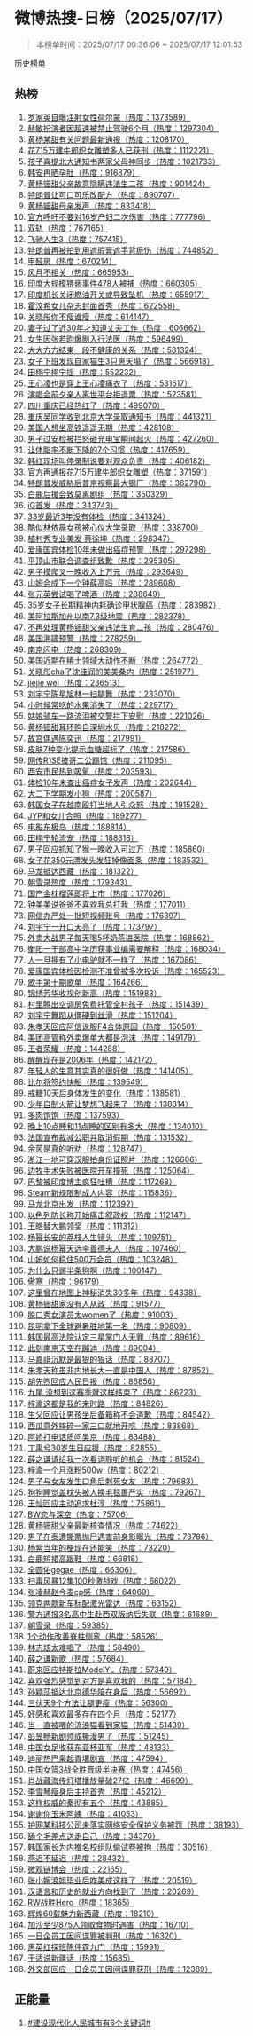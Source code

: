 <h1>
微博热搜-日榜（2025/07/17）
</h1>
<blockquote>
<p>
本榜单时间：2025/07/17 00:36:06 ~ 2025/07/17 12:01:53
</p>
</blockquote>
<p>
<a href="https://github.com/daifee/weibo-hot-search/tree/main/archives/daily">历史榜单</a>
</p>
<h2>
热榜
</h2>
<ol>

<li>
<a href="https://s.weibo.com/weibo?q=%23%E7%BD%97%E5%AE%B6%E8%8B%B1%E8%87%AA%E6%9B%9D%E6%B3%A8%E5%B0%84%E5%A5%B3%E6%80%A7%E8%8D%B7%E5%B0%94%E8%92%99%23" target="weibo">
罗家英自曝注射女性荷尔蒙（热度：1373589）
</a>
</li>

<li>
<a href="https://s.weibo.com/weibo?q=%23%E8%B5%AB%E6%95%8F%E6%89%AE%E6%BC%94%E8%80%85%E5%9B%A0%E8%B6%85%E9%80%9F%E8%A2%AB%E7%A6%81%E6%AD%A2%E9%A9%BE%E9%A9%B66%E4%B8%AA%E6%9C%88%23" target="weibo">
赫敏扮演者因超速被禁止驾驶6个月（热度：1297304）
</a>
</li>

<li>
<a href="https://s.weibo.com/weibo?q=%23%E9%BB%84%E6%9D%A8%E6%9F%90%E7%94%9C%E6%9C%89%E5%85%B3%E9%97%AE%E9%A2%98%E6%9C%80%E6%96%B0%E9%80%9A%E6%8A%A5%23" target="weibo">
黄杨某甜有关问题最新通报（热度：1208170）
</a>
</li>

<li>
<a href="https://s.weibo.com/weibo?q=%23%E8%8A%B1715%E4%B8%87%E5%BB%BA%E7%89%9B%E9%83%8E%E7%BB%87%E5%A5%B3%E9%9B%95%E5%A1%91%E5%A4%9A%E4%BA%BA%E5%B7%B2%E8%8E%B7%E5%88%91%23" target="weibo">
花715万建牛郎织女雕塑多人已获刑（热度：1112221）
</a>
</li>

<li>
<a href="https://s.weibo.com/weibo?q=%23%E5%AD%A9%E5%AD%90%E5%96%9C%E6%8F%90%E5%8C%97%E5%A4%A7%E9%80%9A%E7%9F%A5%E4%B9%A6%E4%B8%A4%E5%AE%B6%E7%88%B6%E6%AF%8D%E7%A5%9E%E5%90%8C%E6%AD%A5%23" target="weibo">
孩子喜提北大通知书两家父母神同步（热度：1021733）
</a>
</li>

<li>
<a href="https://s.weibo.com/weibo?q=%23%E9%9F%A9%E5%AE%89%E5%86%89%E6%99%92%E5%AD%95%E8%82%9A%23" target="weibo">
韩安冉晒孕肚（热度：916879）
</a>
</li>

<li>
<a href="https://s.weibo.com/weibo?q=%23%E9%BB%84%E6%9D%A8%E9%92%BF%E7%94%9C%E7%88%B6%E4%BA%B2%E6%95%85%E6%84%8F%E9%9A%90%E7%9E%92%E8%BF%9D%E6%B3%95%E7%94%9F%E4%BA%8C%E5%AD%A9%23" target="weibo">
黄杨钿甜父亲故意隐瞒违法生二孩（热度：901424）
</a>
</li>

<li>
<a href="https://s.weibo.com/weibo?q=%23%E7%89%B9%E6%9C%97%E6%99%AE%E8%AE%A9%E5%8F%AF%E5%8F%A3%E5%8F%AF%E4%B9%90%E6%94%B9%E9%85%8D%E6%96%B9%23" target="weibo">
特朗普让可口可乐改配方（热度：890707）
</a>
</li>

<li>
<a href="https://s.weibo.com/weibo?q=%23%E9%BB%84%E6%9D%A8%E9%92%BF%E7%94%9C%E6%AF%8D%E4%BA%B2%E5%8F%91%E5%A3%B0%23" target="weibo">
黄杨钿甜母亲发声（热度：833418）
</a>
</li>

<li>
<a href="https://s.weibo.com/weibo?q=%23%E5%AE%98%E6%96%B9%E5%91%BC%E5%90%81%E4%B8%8D%E8%A6%81%E5%AF%B916%E5%B2%81%E4%BA%A7%E5%A6%87%E4%BA%8C%E6%AC%A1%E4%BC%A4%E5%AE%B3%23" target="weibo">
官方呼吁不要对16岁产妇二次伤害（热度：777796）
</a>
</li>

<li>
<a href="https://s.weibo.com/weibo?q=%23%E5%8F%8C%E8%BD%A8%23" target="weibo">
双轨（热度：767165）
</a>
</li>

<li>
<a href="https://s.weibo.com/weibo?q=%23%E9%A3%9E%E9%A9%B0%E4%BA%BA%E7%94%9F3%23" target="weibo">
飞驰人生3（热度：757415）
</a>
</li>

<li>
<a href="https://s.weibo.com/weibo?q=%23%E7%89%B9%E6%9C%97%E6%99%AE%E5%86%8D%E8%A2%AB%E6%8B%8D%E5%88%B0%E7%94%A8%E9%81%AE%E7%91%95%E8%86%8F%E9%81%AE%E6%89%8B%E8%83%8C%E7%98%80%E4%BC%A4%23" target="weibo">
特朗普再被拍到用遮瑕膏遮手背瘀伤（热度：744852）
</a>
</li>

<li>
<a href="https://s.weibo.com/weibo?q=%23%E7%94%B2%E9%86%9B%E6%88%BF%23" target="weibo">
甲醛房（热度：670214）
</a>
</li>

<li>
<a href="https://s.weibo.com/weibo?q=%23%E9%A3%8E%E6%9C%88%E4%B8%8D%E7%9B%B8%E5%85%B3%23" target="weibo">
风月不相关（热度：665953）
</a>
</li>

<li>
<a href="https://s.weibo.com/weibo?q=%23%E5%8D%B0%E5%BA%A6%E5%A4%A7%E8%A7%84%E6%A8%A1%E7%8C%A5%E4%BA%B5%E4%BA%8B%E4%BB%B6478%E4%BA%BA%E8%A2%AB%E6%8D%95%23" target="weibo">
印度大规模猥亵事件478人被捕（热度：660305）
</a>
</li>

<li>
<a href="https://s.weibo.com/weibo?q=%23%E5%8D%B0%E5%BA%A6%E6%9C%BA%E9%95%BF%E5%85%B3%E9%97%AD%E7%87%83%E6%B2%B9%E5%BC%80%E5%85%B3%E6%88%96%E5%AF%BC%E8%87%B4%E5%9D%A0%E6%9C%BA%23" target="weibo">
印度机长关闭燃油开关或导致坠机（热度：655917）
</a>
</li>

<li>
<a href="https://s.weibo.com/weibo?q=%23%E9%9C%8D%E6%B1%B6%E5%B8%8C%E5%A5%B3%E5%84%BF%E6%9D%82%E5%BF%97%E5%B0%81%E9%9D%A2%E9%A6%96%E7%A7%80%23" target="weibo">
霍汶希女儿杂志封面首秀（热度：622558）
</a>
</li>

<li>
<a href="https://s.weibo.com/weibo?q=%23%E5%85%B3%E6%99%93%E5%BD%A4%E4%BD%A0%E4%B8%8D%E7%98%A6%E8%B0%81%E7%98%A6%23" target="weibo">
关晓彤你不瘦谁瘦（热度：614147）
</a>
</li>

<li>
<a href="https://s.weibo.com/weibo?q=%23%E5%A6%BB%E5%AD%90%E8%BF%87%E4%BA%86%E8%BF%9130%E5%B9%B4%E6%89%8D%E7%9F%A5%E9%81%93%E4%B8%88%E5%A4%AB%E5%B7%A5%E4%BD%9C%23" target="weibo">
妻子过了近30年才知道丈夫工作（热度：606662）
</a>
</li>

<li>
<a href="https://s.weibo.com/weibo?q=%23%E5%A5%B3%E7%94%9F%E5%9B%A0%E5%BC%A0%E8%8B%A5%E6%98%80%E7%88%86%E5%89%A7%E5%85%A5%E8%A1%8C%E6%B3%95%E5%8C%BB%23" target="weibo">
女生因张若昀爆剧入行法医（热度：596499）
</a>
</li>

<li>
<a href="https://s.weibo.com/weibo?q=%23%E5%A4%A7%E5%A4%A7%E6%96%B9%E6%96%B9%E7%BB%93%E6%9D%9F%E4%B8%80%E6%AE%B5%E4%B8%8D%E5%81%A5%E5%BA%B7%E7%9A%84%E5%85%B3%E7%B3%BB%23" target="weibo">
大大方方结束一段不健康的关系（热度：581324）
</a>
</li>

<li>
<a href="https://s.weibo.com/weibo?q=%23%E5%A5%B3%E5%AD%90%E4%B8%8B%E7%8F%AD%E5%8F%91%E7%8E%B0%E8%87%AA%E5%AE%B6%E7%8C%AB%E7%94%9F3%E5%8F%AA%E5%B4%BD%E5%A4%A9%E5%A1%8C%E4%BA%86%23" target="weibo">
女子下班发现自家猫生3只崽天塌了（热度：566918）
</a>
</li>

<li>
<a href="https://s.weibo.com/weibo?q=%23%E7%94%B0%E6%A0%A9%E5%AE%81%E6%A0%A9%E5%AE%81%E6%91%87%23" target="weibo">
田栩宁栩宁摇（热度：552232）
</a>
</li>

<li>
<a href="https://s.weibo.com/weibo?q=%23%E7%8E%8B%E5%BF%83%E5%87%8C%E4%B9%9F%E6%98%AF%E7%A9%BF%E4%B8%8A%E7%8E%8B%E5%BF%83%E5%87%8C%E7%97%9B%E8%A1%A3%E4%BA%86%23" target="weibo">
王心凌也是穿上王心凌痛衣了（热度：531617）
</a>
</li>

<li>
<a href="https://s.weibo.com/weibo?q=%23%E6%BC%94%E5%94%B1%E4%BC%9A%E5%89%8D%E5%A4%95%E4%BA%B2%E4%BA%BA%E7%A6%BB%E4%B8%96%E5%B9%B3%E5%8F%B0%E6%8B%92%E9%80%80%E7%A5%A8%23" target="weibo">
演唱会前夕亲人离世平台拒退票（热度：523581）
</a>
</li>

<li>
<a href="https://s.weibo.com/weibo?q=%23%E5%9B%9B%E5%B7%9D%E9%87%8D%E5%BA%86%E5%B7%B2%E7%BB%8F%E7%83%AD%E7%BA%A2%E4%BA%86%23" target="weibo">
四川重庆已经热红了（热度：499070）
</a>
</li>

<li>
<a href="https://s.weibo.com/weibo?q=%23%E9%87%8D%E5%BA%86%E5%90%B4%E5%90%8C%E5%AD%A6%E6%94%B6%E5%88%B0%E5%8C%97%E4%BA%AC%E5%A4%A7%E5%AD%A6%E5%BD%95%E5%8F%96%E9%80%9A%E7%9F%A5%E4%B9%A6%23" target="weibo">
重庆吴同学收到北京大学录取通知书（热度：441321）
</a>
</li>

<li>
<a href="https://s.weibo.com/weibo?q=%23%E7%BE%8E%E5%9B%BD%E4%BA%BA%E6%83%B3%E5%9D%90%E9%AB%98%E9%93%81%E9%81%A5%E9%81%A5%E6%97%A0%E6%9C%9F%23" target="weibo">
美国人想坐高铁遥遥无期（热度：428108）
</a>
</li>

<li>
<a href="https://s.weibo.com/weibo?q=%23%E7%94%B7%E5%AD%90%E8%BF%87%E5%AE%89%E6%A3%80%E8%A2%AB%E6%8B%A6%E6%80%92%E7%A0%B8%E5%85%85%E7%94%B5%E5%AE%9D%E7%9E%AC%E9%97%B4%E8%B5%B7%E7%81%AB%23" target="weibo">
男子过安检被拦怒砸充电宝瞬间起火（热度：427260）
</a>
</li>

<li>
<a href="https://s.weibo.com/weibo?q=%23%E8%AE%A9%E4%BD%93%E8%84%82%E7%8E%87%E4%B8%8D%E6%96%AD%E4%B8%8B%E9%99%8D%E7%9A%847%E4%B8%AA%E4%B9%A0%E6%83%AF%23" target="weibo">
让体脂率不断下降的7个习惯（热度：417659）
</a>
</li>

<li>
<a href="https://s.weibo.com/weibo?q=%23%E9%9F%A9%E7%BA%A2%E7%8E%B0%E5%9C%BA%E5%8F%AB%E5%81%9C%E5%BD%95%E5%88%B6%E8%AF%B4%E8%A6%81%E5%AF%B9%E8%A7%82%E4%BC%97%E8%B4%9F%E8%B4%A3%23" target="weibo">
韩红现场叫停录制说要对观众负责（热度：406182）
</a>
</li>

<li>
<a href="https://s.weibo.com/weibo?q=%23%E5%AE%98%E6%96%B9%E5%86%8D%E9%80%9A%E6%8A%A5%E8%8A%B1715%E4%B8%87%E5%BB%BA%E7%89%9B%E9%83%8E%E7%BB%87%E5%A5%B3%E9%9B%95%E5%A1%91%23" target="weibo">
官方再通报花715万建牛郎织女雕塑（热度：371591）
</a>
</li>

<li>
<a href="https://s.weibo.com/weibo?q=%23%E7%89%B9%E6%9C%97%E6%99%AE%E5%8F%91%E5%A8%81%E8%83%81%E5%90%8E%E6%99%AE%E4%BA%AC%E8%A7%86%E5%AF%9F%E6%9C%80%E5%A4%A7%E9%92%A2%E5%8E%82%23" target="weibo">
特朗普发威胁后普京视察最大钢厂（热度：362790）
</a>
</li>

<li>
<a href="https://s.weibo.com/weibo?q=%23%E7%99%BD%E9%B9%BF%E5%90%8E%E6%8F%B4%E4%BC%9A%E8%87%B4%E8%8E%AB%E7%A6%BB%E5%89%A7%E7%BB%84%23" target="weibo">
白鹿后援会致莫离剧组（热度：350329）
</a>
</li>

<li>
<a href="https://s.weibo.com/weibo?q=%23iG%E9%A6%96%E5%8F%91%23" target="weibo">
iG首发（热度：343743）
</a>
</li>

<li>
<a href="https://s.weibo.com/weibo?q=%2333%E5%B2%81%E6%9C%80%E8%BF%913%E5%B9%B4%E6%B2%A1%E6%9C%89%E4%BD%93%E6%A3%80%23" target="weibo">
33岁最近3年没有体检（热度：341324）
</a>
</li>

<li>
<a href="https://s.weibo.com/weibo?q=%23%E9%85%B7%E4%BC%BC%E6%9E%97%E4%BE%9D%E6%99%A8%E5%A5%B3%E5%AD%A9%E8%A2%AB%E5%BF%83%E4%BB%AA%E5%A4%A7%E5%AD%A6%E5%BD%95%E5%8F%96%23" target="weibo">
酷似林依晨女孩被心仪大学录取（热度：338700）
</a>
</li>

<li>
<a href="https://s.weibo.com/weibo?q=%23%E6%A4%8D%E6%9D%91%E7%A7%80%E4%B8%93%E4%B8%9A%E7%BE%8E%E5%8F%91%20%E8%94%A1%E5%BE%90%E5%9D%A4%23" target="weibo">
植村秀专业美发 蔡徐坤（热度：298347）
</a>
</li>

<li>
<a href="https://s.weibo.com/weibo?q=%23%E7%88%B1%E5%BA%B7%E5%9B%BD%E5%AE%BE%E4%BD%93%E6%A3%8010%E5%B9%B4%E6%9C%AA%E5%81%9A%E5%87%BA%E7%99%8C%E7%97%87%E9%A2%84%E8%AD%A6%23" target="weibo">
爱康国宾体检10年未做出癌症预警（热度：297298）
</a>
</li>

<li>
<a href="https://s.weibo.com/weibo?q=%23%E5%B9%B3%E9%A1%B6%E5%B1%B1%E5%B8%82%E8%81%94%E5%90%88%E8%B0%83%E6%9F%A5%E7%BB%84%E8%87%B4%E6%AD%89%23" target="weibo">
平顶山市联合调查组致歉（热度：295305）
</a>
</li>

<li>
<a href="https://s.weibo.com/weibo?q=%23%E7%94%B7%E5%AD%90%E6%91%B8%E7%88%AC%E5%8F%89%E4%B8%80%E6%99%9A%E6%94%B6%E5%85%A5%E4%B8%8A%E4%B8%87%E5%85%83%23" target="weibo">
男子摸爬叉一晚收入上万元（热度：293649）
</a>
</li>

<li>
<a href="https://s.weibo.com/weibo?q=%23%E5%B1%B1%E5%A7%86%E4%BC%9A%E6%88%90%E4%B8%8B%E4%B8%80%E4%B8%AA%E9%92%9F%E8%96%9B%E9%AB%98%E5%90%97%23" target="weibo">
山姆会成下一个钟薛高吗（热度：289608）
</a>
</li>

<li>
<a href="https://s.weibo.com/weibo?q=%23%E5%BC%A0%E5%85%83%E8%8B%B1%E5%B0%9D%E8%AF%95%E5%96%9D%E4%BA%86%E5%95%A4%E9%85%92%23" target="weibo">
张元英尝试喝了啤酒（热度：288649）
</a>
</li>

<li>
<a href="https://s.weibo.com/weibo?q=%2335%E5%B2%81%E5%A5%B3%E5%AD%90%E9%95%BF%E6%9C%9F%E7%B2%BE%E7%A5%9E%E5%86%85%E8%80%97%E7%A1%AE%E8%AF%8A%E7%94%B2%E7%8A%B6%E8%85%BA%E7%99%8C%23" target="weibo">
35岁女子长期精神内耗确诊甲状腺癌（热度：283982）
</a>
</li>

<li>
<a href="https://s.weibo.com/weibo?q=%23%E7%BE%8E%E9%98%BF%E6%8B%89%E6%96%AF%E5%8A%A0%E5%B7%9E%E4%BB%A5%E5%8D%977.3%E7%BA%A7%E5%9C%B0%E9%9C%87%23" target="weibo">
美阿拉斯加州以南7.3级地震（热度：282378）
</a>
</li>

<li>
<a href="https://s.weibo.com/weibo?q=%23%E4%B8%8D%E5%86%8D%E5%A4%84%E7%90%86%E9%BB%84%E6%9D%A8%E9%92%BF%E7%94%9C%E7%88%B6%E4%BA%B2%E8%BF%9D%E6%B3%95%E7%94%9F%E8%82%B2%E4%BA%8C%E5%AD%A9%23" target="weibo">
不再处理黄杨钿甜父亲违法生育二孩（热度：280476）
</a>
</li>

<li>
<a href="https://s.weibo.com/weibo?q=%23%E7%BE%8E%E5%9B%BD%E6%B5%B7%E5%95%B8%E9%A2%84%E8%AD%A6%23" target="weibo">
美国海啸预警（热度：278259）
</a>
</li>

<li>
<a href="https://s.weibo.com/weibo?q=%23%E5%8D%97%E4%BA%AC%E9%97%AA%E7%94%B5%23" target="weibo">
南京闪电（热度：268309）
</a>
</li>

<li>
<a href="https://s.weibo.com/weibo?q=%23%E7%BE%8E%E5%9B%BD%E8%BF%91%E6%9C%9F%E5%9C%A8%E7%A8%80%E5%9C%9F%E9%A2%86%E5%9F%9F%E5%A4%A7%E5%8A%A8%E4%BD%9C%E4%B8%8D%E6%96%AD%23" target="weibo">
美国近期在稀土领域大动作不断（热度：264772）
</a>
</li>

<li>
<a href="https://s.weibo.com/weibo?q=%23%E5%85%B3%E6%99%93%E5%BD%A4cha%E4%BA%86%E6%B2%88%E4%BD%B3%E6%B6%A6%E7%9A%84%E7%BE%8E%E7%BE%8E%E6%A1%91%E5%86%85%23" target="weibo">
关晓彤cha了沈佳润的美美桑内（热度：251977）
</a>
</li>

<li>
<a href="https://s.weibo.com/weibo?q=%23jiejie%20wei%23" target="weibo">
jiejie wei（热度：236513）
</a>
</li>

<li>
<a href="https://s.weibo.com/weibo?q=%23%E5%88%98%E5%AE%87%E5%AE%81%E9%99%88%E6%98%9F%E6%97%AD%E6%9E%97%E4%B8%80%E6%89%AB%E8%85%BF%E8%88%9E%23" target="weibo">
刘宇宁陈星旭林一扫腿舞（热度：233070）
</a>
</li>

<li>
<a href="https://s.weibo.com/weibo?q=%23%E5%B0%8F%E6%97%B6%E5%80%99%E5%B8%B8%E5%90%83%E7%9A%84%E6%B0%B4%E6%9E%9C%E6%B6%88%E5%A4%B1%E4%BA%86%23" target="weibo">
小时候常吃的水果消失了（热度：229717）
</a>
</li>

<li>
<a href="https://s.weibo.com/weibo?q=%23%E5%A7%91%E5%A8%98%E9%AA%91%E8%BD%A6%E4%B8%80%E8%B7%AF%E6%B5%81%E6%B3%AA%E8%A2%AB%E4%BA%A4%E8%AD%A6%E6%8B%A6%E4%B8%8B%E5%AE%89%E6%85%B0%23" target="weibo">
姑娘骑车一路流泪被交警拦下安慰（热度：221026）
</a>
</li>

<li>
<a href="https://s.weibo.com/weibo?q=%23%E9%BB%84%E6%9D%A8%E9%92%BF%E7%94%9C%E8%80%B3%E7%8E%AF%E8%B4%AD%E8%87%AA%E6%B7%B1%E5%9C%B3%E6%B0%B4%E8%B4%9D%23" target="weibo">
黄杨钿甜耳环购自深圳水贝（热度：218272）
</a>
</li>

<li>
<a href="https://s.weibo.com/weibo?q=%23%E6%95%85%E5%AE%AB%E5%81%B6%E9%81%87%E9%99%88%E5%A5%95%E8%BF%85%23" target="weibo">
故宫偶遇陈奕迅（热度：217991）
</a>
</li>

<li>
<a href="https://s.weibo.com/weibo?q=%23%E7%9A%AE%E8%82%A47%E7%A7%8D%E5%8F%98%E5%8C%96%E6%8F%90%E7%A4%BA%E8%A1%80%E7%B3%96%E8%B6%85%E6%A0%87%E4%BA%86%23" target="weibo">
皮肤7种变化提示血糖超标了（热度：217586）
</a>
</li>

<li>
<a href="https://s.weibo.com/weibo?q=%23%E7%BD%91%E4%BC%A0R1SE%E6%8A%AB%E5%93%A5%E4%BA%8C%E5%85%AC%E8%B8%A2%E9%A6%86%23" target="weibo">
网传R1SE披哥二公踢馆（热度：211095）
</a>
</li>

<li>
<a href="https://s.weibo.com/weibo?q=%23%E8%A5%BF%E5%AE%89%E5%B8%82%E6%B0%91%E7%83%AD%E5%88%B0%E5%90%B8%E6%B0%A7%23" target="weibo">
西安市民热到吸氧（热度：203593）
</a>
</li>

<li>
<a href="https://s.weibo.com/weibo?q=%23%E4%BD%93%E6%A3%8010%E5%B9%B4%E6%9C%AA%E6%9F%A5%E5%87%BA%E7%99%8C%E7%97%87%E5%A5%B3%E5%AD%90%E5%8F%91%E5%A3%B0%23" target="weibo">
体检10年未查出癌症女子发声（热度：202644）
</a>
</li>

<li>
<a href="https://s.weibo.com/weibo?q=%23%E5%A4%A7%E4%BA%8C%E4%B8%8B%E5%AD%A6%E6%9C%9F%E5%8F%91%E5%B0%8F%E7%8B%97%23" target="weibo">
大二下学期发小狗（热度：200587）
</a>
</li>

<li>
<a href="https://s.weibo.com/weibo?q=%23%E9%9F%A9%E5%9B%BD%E5%A5%B3%E5%AD%90%E5%9C%A8%E8%B6%8A%E5%8D%97%E6%AE%B4%E6%89%93%E5%BD%93%E5%9C%B0%E4%BA%BA%E5%BC%95%E4%BC%97%E6%80%92%23" target="weibo">
韩国女子在越南殴打当地人引众怒（热度：191528）
</a>
</li>

<li>
<a href="https://s.weibo.com/weibo?q=%23JYP%E5%92%8C%E5%A5%B3%E5%84%BF%E5%90%88%E7%85%A7%23" target="weibo">
JYP和女儿合照（热度：189277）
</a>
</li>

<li>
<a href="https://s.weibo.com/weibo?q=%23%E7%94%B5%E5%BD%B1%E4%B8%9C%E6%9E%81%E5%B2%9B%23" target="weibo">
电影东极岛（热度：188814）
</a>
</li>

<li>
<a href="https://s.weibo.com/weibo?q=%23%E7%94%B0%E6%A0%A9%E5%AE%81%E8%BD%AE%E6%B5%81%E5%AE%A0%23" target="weibo">
田栩宁轮流宠（热度：188318）
</a>
</li>

<li>
<a href="https://s.weibo.com/weibo?q=%23%E7%94%B7%E5%AD%90%E5%9B%9E%E5%BA%94%E6%8A%93%E7%9F%A5%E4%BA%86%E7%8C%B4%E4%B8%80%E6%99%9A%E6%94%B6%E5%85%A5%E5%8F%AF%E8%BF%87%E4%B8%87%23" target="weibo">
男子回应抓知了猴一晚收入可过万（热度：185860）
</a>
</li>

<li>
<a href="https://s.weibo.com/weibo?q=%23%E5%A5%B3%E5%AD%90%E8%8A%B1350%E5%85%83%E6%BC%82%E5%8F%91%E5%A4%B4%E5%8F%91%E7%8B%82%E6%8E%89%E5%83%8F%E9%9D%A2%E6%9D%A1%23" target="weibo">
女子花350元漂发头发狂掉像面条（热度：183532）
</a>
</li>

<li>
<a href="https://s.weibo.com/weibo?q=%23%E9%A9%AC%E9%BE%99%E6%8A%B5%E8%BE%BE%E8%A5%BF%E8%97%8F%23" target="weibo">
马龙抵达西藏（热度：181322）
</a>
</li>

<li>
<a href="https://s.weibo.com/weibo?q=%23%E6%9C%9D%E9%9B%AA%E5%BD%95%E7%83%AD%E5%BA%A6%23" target="weibo">
朝雪录热度（热度：179343）
</a>
</li>

<li>
<a href="https://s.weibo.com/weibo?q=%23%E5%9B%BD%E4%BA%A7%E9%87%91%E6%9E%95%E6%A6%B4%E8%8E%B2%E5%8D%B3%E5%B0%86%E4%B8%8A%E5%B8%82%23" target="weibo">
国产金枕榴莲即将上市（热度：177026）
</a>
</li>

<li>
<a href="https://s.weibo.com/weibo?q=%23%E9%92%9F%E7%BE%8E%E7%BE%8E%E8%AF%B4%E7%88%B8%E7%88%B8%E4%B8%8D%E5%96%9C%E6%AC%A2%E6%88%91%E6%80%BB%E6%89%93%E6%88%91%23" target="weibo">
钟美美说爸爸不喜欢我总打我（热度：177011）
</a>
</li>

<li>
<a href="https://s.weibo.com/weibo?q=%23%E7%BD%91%E4%BF%A1%E5%8A%9E%E4%B8%A5%E5%A4%84%E4%B8%80%E6%89%B9%E7%9F%AD%E8%A7%86%E9%A2%91%E8%B4%A6%E5%8F%B7%23" target="weibo">
网信办严处一批短视频账号（热度：176397）
</a>
</li>

<li>
<a href="https://s.weibo.com/weibo?q=%23%E5%88%98%E5%AE%87%E5%AE%81%E4%B8%80%E5%BC%80%E5%8F%A3%E5%A4%A9%E4%BA%AE%E4%BA%86%23" target="weibo">
刘宇宁一开口天亮了（热度：173797）
</a>
</li>

<li>
<a href="https://s.weibo.com/weibo?q=%23%E5%A4%96%E5%8D%96%E5%A4%A7%E6%88%98%E7%94%B7%E5%AD%90%E6%AF%8F%E5%A4%A9%E5%96%9D5%E6%9D%AF%E5%A5%B6%E8%8C%B6%E8%BF%9B%E5%8C%BB%E9%99%A2%23" target="weibo">
外卖大战男子每天喝5杯奶茶进医院（热度：168862）
</a>
</li>

<li>
<a href="https://s.weibo.com/weibo?q=%23%E8%A1%A1%E9%98%B3%E4%B8%80%E5%B9%B2%E9%83%A8%E9%AB%98%E4%B8%AD%E5%AD%A6%E5%8E%86%E8%8E%B7%E4%BA%8B%E4%B8%9A%E7%BC%96%E9%9C%80%E8%A6%81%E8%A7%A3%E9%87%8A%23" target="weibo">
衡阳一干部高中学历获事业编需要解释（热度：168034）
</a>
</li>

<li>
<a href="https://s.weibo.com/weibo?q=%23%E4%BA%BA%E4%B8%80%E6%97%A6%E6%8B%A5%E6%9C%89%E4%BA%86%E5%B0%8F%E7%94%B5%E9%A9%B4%E5%B0%B1%E4%B8%8D%E4%B8%80%E6%A0%B7%E4%BA%86%23" target="weibo">
人一旦拥有了小电驴就不一样了（热度：167086）
</a>
</li>

<li>
<a href="https://s.weibo.com/weibo?q=%23%E7%88%B1%E5%BA%B7%E5%9B%BD%E5%AE%BE%E4%BD%93%E6%A3%80%E5%9B%A0%E6%A3%80%E6%B5%8B%E4%B8%8D%E5%87%86%E6%9B%BE%E8%A2%AB%E5%A4%9A%E6%AC%A1%E6%8A%95%E8%AF%89%23" target="weibo">
爱康国宾体检因检测不准曾被多次投诉（热度：165523）
</a>
</li>

<li>
<a href="https://s.weibo.com/weibo?q=%23%E6%AD%8C%E6%89%8B%E7%AC%AC%E5%8D%81%E6%9C%9F%E6%AD%8C%E5%8D%95%23" target="weibo">
歌手第十期歌单（热度：164266）
</a>
</li>

<li>
<a href="https://s.weibo.com/weibo?q=%23%E9%94%A6%E7%BB%A3%E8%8A%B3%E5%8D%8E%E6%94%B6%E8%A7%86%E5%88%9B%E6%96%B0%E9%AB%98%23" target="weibo">
锦绣芳华收视创新高（热度：151983）
</a>
</li>

<li>
<a href="https://s.weibo.com/weibo?q=%23%E6%9D%91%E9%87%8C%E8%85%BE%E5%87%BA%E7%A9%BA%E8%B0%83%E6%88%BF%E5%85%8D%E8%B4%B9%E6%89%98%E7%AE%A1%E5%85%A8%E6%9D%91%E5%AD%A9%E5%AD%90%23" target="weibo">
村里腾出空调房免费托管全村孩子（热度：151439）
</a>
</li>

<li>
<a href="https://s.weibo.com/weibo?q=%23%E5%88%98%E5%AE%87%E5%AE%81%E8%88%9E%E8%B9%88%E4%BB%8E%E5%83%B5%E7%A1%AC%E5%88%B0%E4%B8%9D%E6%BB%91%23" target="weibo">
刘宇宁舞蹈从僵硬到丝滑（热度：151204）
</a>
</li>

<li>
<a href="https://s.weibo.com/weibo?q=%23%E6%9C%B1%E5%AD%9D%E5%A4%A9%E5%9B%9E%E5%BA%94%E9%98%BF%E4%BF%A1%E8%AF%B4%E6%9C%8DF4%E5%90%88%E4%BD%93%E5%8E%9F%E5%9B%A0%23" target="weibo">
朱孝天回应阿信说服F4合体原因（热度：150501）
</a>
</li>

<li>
<a href="https://s.weibo.com/weibo?q=%23%E7%BE%8E%E5%9B%A2%E9%AB%98%E7%AE%A1%E7%A7%B0%E5%A4%96%E5%8D%96%E7%88%86%E5%8D%95%E5%A4%A7%E9%83%BD%E6%98%AF%E6%B3%A1%E6%B2%AB%23" target="weibo">
美团高管称外卖爆单大都是泡沫（热度：149179）
</a>
</li>

<li>
<a href="https://s.weibo.com/weibo?q=%23%E7%8E%8B%E8%80%85%E8%8D%A3%E8%80%80%23" target="weibo">
王者荣耀（热度：144288）
</a>
</li>

<li>
<a href="https://s.weibo.com/weibo?q=%23%E9%86%92%E9%86%92%E7%8E%B0%E5%9C%A8%E6%98%AF2006%E5%B9%B4%23" target="weibo">
醒醒现在是2006年（热度：142172）
</a>
</li>

<li>
<a href="https://s.weibo.com/weibo?q=%23%E5%B9%B4%E8%BD%BB%E4%BA%BA%E7%9A%84%E7%94%9F%E6%84%8F%E5%85%B6%E5%AE%9E%E7%9C%9F%E7%9A%84%E5%BE%88%E5%A5%BD%E5%81%9A%23" target="weibo">
年轻人的生意其实真的很好做（热度：141405）
</a>
</li>

<li>
<a href="https://s.weibo.com/weibo?q=%23%E6%AF%94%E5%B0%94%E5%B0%86%E7%AD%BE%E7%BA%A6%E5%BF%AB%E8%88%B9%23" target="weibo">
比尔将签约快船（热度：139549）
</a>
</li>

<li>
<a href="https://s.weibo.com/weibo?q=%23%E6%88%92%E7%B3%9610%E5%A4%A9%E5%90%8E%E8%BA%AB%E4%BD%93%E5%8F%91%E7%94%9F%E7%9A%84%E5%8F%98%E5%8C%96%23" target="weibo">
戒糖10天后身体发生的变化（热度：138581）
</a>
</li>

<li>
<a href="https://s.weibo.com/weibo?q=%23%E5%B0%91%E5%B9%B4%E8%87%AA%E5%88%B6%E7%81%AB%E7%AE%AD%E8%AE%A9%E6%A2%A6%E6%83%B3%E9%A3%9E%E8%B5%B7%E6%9D%A5%E4%BA%86%23" target="weibo">
少年自制火箭让梦想飞起来了（热度：138314）
</a>
</li>

<li>
<a href="https://s.weibo.com/weibo?q=%23%E5%A4%9A%E8%82%89%E9%A5%B1%E9%A5%B1%23" target="weibo">
多肉饱饱（热度：137593）
</a>
</li>

<li>
<a href="https://s.weibo.com/weibo?q=%23%E6%99%9A%E4%B8%8A10%E7%82%B9%E7%9D%A1%E5%92%8C11%E7%82%B9%E7%9D%A1%E7%9A%84%E5%8C%BA%E5%88%AB%E6%9C%89%E5%A4%9A%E5%A4%A7%23" target="weibo">
晚上10点睡和11点睡的区别有多大（热度：134010）
</a>
</li>

<li>
<a href="https://s.weibo.com/weibo?q=%23%E6%B3%95%E5%9B%BD%E5%AE%A3%E5%B8%83%E8%A3%81%E5%87%8F%E5%85%AC%E8%81%8C%E5%B9%B6%E5%8F%96%E6%B6%88%E5%81%87%E6%9C%9F%23" target="weibo">
法国宣布裁减公职并取消假期（热度：131532）
</a>
</li>

<li>
<a href="https://s.weibo.com/weibo?q=%23%E4%BD%99%E8%8C%B5%E6%98%AF%E7%9C%9F%E7%9A%84%E5%90%AC%E5%8A%9D%23" target="weibo">
余茵是真的听劝（热度：128747）
</a>
</li>

<li>
<a href="https://s.weibo.com/weibo?q=%23%E6%B5%99%E6%B1%9F%E4%B8%80%E5%9C%B0%E5%8F%AF%E7%A9%BF%E6%B1%89%E6%9C%8D%E6%8B%8D%E8%BA%AB%E4%BB%BD%E8%AF%81%E7%85%A7%E7%89%87%23" target="weibo">
浙江一地可穿汉服拍身份证照片（热度：126606）
</a>
</li>

<li>
<a href="https://s.weibo.com/weibo?q=%23%E8%BE%B9%E7%89%A7%E6%89%8B%E6%9C%AF%E5%A4%B1%E8%B4%A5%E8%A2%AB%E5%8C%BB%E9%99%A2%E5%BC%80%E8%BD%A6%E6%92%9E%E6%AD%BB%23" target="weibo">
边牧手术失败被医院开车撞死（热度：125064）
</a>
</li>

<li>
<a href="https://s.weibo.com/weibo?q=%23%E5%B7%B4%E9%BB%8E%E8%A2%AB%E5%8D%B0%E5%BA%A6%E5%8D%9A%E4%B8%BB%E7%96%AF%E7%8B%82%E5%90%90%E6%A7%BD%23" target="weibo">
巴黎被印度博主疯狂吐槽（热度：117268）
</a>
</li>

<li>
<a href="https://s.weibo.com/weibo?q=%23Steam%E6%96%B0%E8%A7%84%E9%99%90%E5%88%B6%E6%88%90%E4%BA%BA%E5%86%85%E5%AE%B9%23" target="weibo">
Steam新规限制成人内容（热度：115836）
</a>
</li>

<li>
<a href="https://s.weibo.com/weibo?q=%23%E9%A9%AC%E9%BE%99%E5%8C%97%E4%BA%AC%E5%87%BA%E5%8F%91%23" target="weibo">
马龙北京出发（热度：112392）
</a>
</li>

<li>
<a href="https://s.weibo.com/weibo?q=%23%E4%BB%A5%E8%89%B2%E5%88%97%E9%98%B2%E9%95%BF%E7%A7%B0%E5%BC%80%E5%A7%8B%E7%97%9B%E5%87%BB%E5%8F%99%E6%94%BF%E6%9D%83%23" target="weibo">
以色列防长称开始痛击叙政权（热度：112147）
</a>
</li>

<li>
<a href="https://s.weibo.com/weibo?q=%23%E7%8E%8B%E7%9A%93%E6%9B%BF%E5%A4%A7%E9%B9%8F%E9%A2%86%E5%A5%96%23" target="weibo">
王皓替大鹏领奖（热度：111312）
</a>
</li>

<li>
<a href="https://s.weibo.com/weibo?q=%23%E6%9D%A8%E5%B9%82%E9%95%BF%E5%AE%89%E7%9A%84%E8%8D%94%E6%9E%9D%E4%BA%BA%E7%94%9F%E9%95%9C%E5%A4%B4%23" target="weibo">
杨幂长安的荔枝人生镜头（热度：109751）
</a>
</li>

<li>
<a href="https://s.weibo.com/weibo?q=%23%E5%A4%A7%E9%B9%8F%E8%AF%B4%E6%9D%A8%E5%B9%82%E5%A4%A9%E9%80%89%E6%9D%8E%E5%96%84%E5%BE%B7%E5%A4%AB%E4%BA%BA%23" target="weibo">
大鹏说杨幂天选李善德夫人（热度：107460）
</a>
</li>

<li>
<a href="https://s.weibo.com/weibo?q=%23%E5%B1%B1%E5%A7%86%E5%A6%82%E4%BD%95%E7%A8%B3%E4%BD%8F500%E4%B8%87%E4%BC%9A%E5%91%98%23" target="weibo">
山姆如何稳住500万会员（热度：103248）
</a>
</li>

<li>
<a href="https://s.weibo.com/weibo?q=%23%E4%B8%BA%E4%BB%80%E4%B9%88%E5%8F%AA%E9%81%9B%E5%8D%8A%E6%9D%A1%E7%8B%97%E5%95%8A%23" target="weibo">
为什么只遛半条狗啊（热度：100147）
</a>
</li>

<li>
<a href="https://s.weibo.com/weibo?q=%23%E5%82%B2%E5%AF%92%23" target="weibo">
傲寒（热度：96179）
</a>
</li>

<li>
<a href="https://s.weibo.com/weibo?q=%23%E8%BF%99%E9%87%8C%E6%9B%BE%E5%9C%A8%E5%9C%B0%E5%9B%BE%E4%B8%8A%E7%A5%9E%E7%A7%98%E6%B6%88%E5%A4%B130%E5%A4%9A%E5%B9%B4%23" target="weibo">
这里曾在地图上神秘消失30多年（热度：94338）
</a>
</li>

<li>
<a href="https://s.weibo.com/weibo?q=%23%E9%BB%84%E6%9D%A8%E9%92%BF%E7%94%9C%E5%AE%B6%E6%B2%A1%E6%9C%89%E4%BA%BA%E4%BB%8E%E6%94%BF%23" target="weibo">
黄杨钿甜家没有人从政（热度：91577）
</a>
</li>

<li>
<a href="https://s.weibo.com/weibo?q=%23%E8%84%B1%E5%8F%A3%E7%A7%80%E5%A5%B3%E6%BC%94%E5%91%98%E5%A4%AAwomen%E4%BA%86%23" target="weibo">
脱口秀女演员太women了（热度：91003）
</a>
</li>

<li>
<a href="https://s.weibo.com/weibo?q=%23%E6%98%86%E6%98%8E%E6%8B%BF%E4%B8%8B%E5%85%A8%E7%90%83%E9%81%BF%E6%9A%91%E8%83%9C%E5%9C%B0%E7%AC%AC%E4%B8%80%E5%90%8D%23" target="weibo">
昆明拿下全球避暑胜地第一名（热度：90809）
</a>
</li>

<li>
<a href="https://s.weibo.com/weibo?q=%23%E9%9F%A9%E5%9B%BD%E6%9C%80%E9%AB%98%E6%B3%95%E9%99%A2%E8%AE%A4%E5%AE%9A%E4%B8%89%E6%98%9F%E6%8E%8C%E9%97%A8%E4%BA%BA%E6%97%A0%E7%BD%AA%23" target="weibo">
韩国最高法院认定三星掌门人无罪（热度：89616）
</a>
</li>

<li>
<a href="https://s.weibo.com/weibo?q=%23%E6%AD%A4%E5%88%BB%E5%8D%97%E4%BA%AC%E5%A4%A9%E7%A9%BA%E5%9C%A8%E8%B9%A6%E8%BF%AA%23" target="weibo">
此刻南京天空在蹦迪（热度：89004）
</a>
</li>

<li>
<a href="https://s.weibo.com/weibo?q=%23%E9%A9%AC%E5%98%89%E7%A5%BA%E6%B2%89%E9%BB%98%E6%98%AF%E6%9C%80%E7%8B%A0%E7%9A%84%E7%8B%A0%E8%AF%9D%23" target="weibo">
马嘉祺沉默是最狠的狠话（热度：88707）
</a>
</li>

<li>
<a href="https://s.weibo.com/weibo?q=%23%E6%9C%B1%E5%AD%9D%E5%A4%A9%E7%A7%B0%E8%99%BD%E9%9D%9E%E5%86%85%E5%9C%B0%E9%95%BF%E5%A4%A7%E4%B8%80%E7%9B%B4%E6%98%AF%E4%B8%AD%E5%9B%BD%E4%BA%BA%23" target="weibo">
朱孝天称虽非内地长大一直是中国人（热度：87852）
</a>
</li>

<li>
<a href="https://s.weibo.com/weibo?q=%23%E8%83%A1%E5%85%88%E7%85%A6%E5%9B%9E%E5%BA%94%E4%BA%BA%E6%B0%91%E6%97%A5%E6%8A%A5%23" target="weibo">
胡先煦回应人民日报（热度：86856）
</a>
</li>

<li>
<a href="https://s.weibo.com/weibo?q=%23%E4%B9%9D%E5%B0%BE%20%E6%B2%A1%E6%83%B3%E5%88%B0%E8%BF%99%E8%B5%9B%E5%AD%A3%E5%B0%B1%E8%BF%99%E6%A0%B7%E7%BB%93%E6%9D%9F%E4%BA%86%23" target="weibo">
九尾 没想到这赛季就这样结束了（热度：86223）
</a>
</li>

<li>
<a href="https://s.weibo.com/weibo?q=%23%E6%A2%93%E6%B8%9D%E8%BF%99%E9%83%BD%E6%98%AF%E6%88%91%E7%9A%84%E6%9D%A5%E6%97%B6%E8%B7%AF%23" target="weibo">
梓渝这都是我的来时路（热度：84826）
</a>
</li>

<li>
<a href="https://s.weibo.com/weibo?q=%23%E7%94%9F%E7%88%B6%E5%9B%9E%E5%BA%94%E8%AE%A9%E7%94%B7%E5%AD%A9%E5%9D%90%E5%90%8E%E5%A4%87%E7%AE%B1%E7%A7%B0%E4%B8%8D%E4%BC%9A%E9%81%93%E6%AD%89%23" target="weibo">
生父回应让男孩坐后备箱称不会道歉（热度：84542）
</a>
</li>

<li>
<a href="https://s.weibo.com/weibo?q=%23%E8%A5%BF%E7%93%9C%E6%84%8F%E5%A4%96%E6%91%94%E7%A2%8E%E4%B8%80%E5%AE%B6%E4%B8%89%E5%8F%A3%E5%B0%B1%E5%9C%B0%E5%BC%80%E5%90%83%23" target="weibo">
西瓜意外摔碎一家三口就地开吃（热度：83868）
</a>
</li>

<li>
<a href="https://s.weibo.com/weibo?q=%23%E9%98%BF%E5%A8%87%E6%89%93%E7%94%B5%E8%AF%9D%E8%B4%A8%E9%97%AE%E5%90%B4%E4%BA%AC%23" target="weibo">
阿娇打电话质问吴京（热度：83488）
</a>
</li>

<li>
<a href="https://s.weibo.com/weibo?q=%23%E4%B8%81%E7%A6%B9%E5%85%AE30%E5%B2%81%E7%94%9F%E6%97%A5%E5%BA%94%E6%8F%B4%23" target="weibo">
丁禹兮30岁生日应援（热度：82855）
</a>
</li>

<li>
<a href="https://s.weibo.com/weibo?q=%23%E8%96%9B%E4%B9%8B%E8%B0%A6%E8%AF%B7%E7%BB%99%E6%88%91%E4%B8%80%E6%AC%A1%E7%9C%8B%E8%AF%8D%E8%81%86%E5%90%AC%E7%9A%84%E6%9C%BA%E4%BC%9A%23" target="weibo">
薛之谦请给我一次看词聆听的机会（热度：81524）
</a>
</li>

<li>
<a href="https://s.weibo.com/weibo?q=%23%E6%A2%93%E6%B8%9D%E4%B8%80%E4%B8%AA%E6%9C%88%E6%B6%A8%E7%B2%89500w%23" target="weibo">
梓渝一个月涨粉500w（热度：80212）
</a>
</li>

<li>
<a href="https://s.weibo.com/weibo?q=%23%E7%94%B7%E5%AD%90%E4%B8%8E%E5%A5%B3%E5%8F%8B%E5%8F%91%E7%94%9F%E5%8F%A3%E8%A7%92%E5%90%8E%E5%88%BA%E6%AD%BB%E5%A5%B3%E5%8F%8B%23" target="weibo">
男子与女友发生口角后刺死女友（热度：79683）
</a>
</li>

<li>
<a href="https://s.weibo.com/weibo?q=%23%E7%8B%97%E7%8B%97%E7%9D%A1%E8%A7%89%E7%9B%96%E6%9E%95%E5%A4%B4%E8%A2%AB%E4%BA%BA%E6%8D%A2%E6%AF%9B%E6%AF%AF%E8%A3%B9%E4%B8%A5%E5%AE%9E%23" target="weibo">
狗狗睡觉盖枕头被人换毛毯裹严实（热度：79267）
</a>
</li>

<li>
<a href="https://s.weibo.com/weibo?q=%23%E7%8E%8B%E7%81%BF%E5%9B%9E%E5%BA%94%E4%B8%BB%E5%8A%A8%E8%BF%BD%E6%B1%82%E6%9D%9C%E6%B7%B3%23" target="weibo">
王灿回应主动追求杜淳（热度：75861）
</a>
</li>

<li>
<a href="https://s.weibo.com/weibo?q=%23BW%E6%81%8B%E4%B8%8E%E6%B7%B1%E7%A9%BA%23" target="weibo">
BW恋与深空（热度：75706）
</a>
</li>

<li>
<a href="https://s.weibo.com/weibo?q=%23%E9%BB%84%E6%9D%A8%E9%92%BF%E7%94%9C%E7%88%B6%E4%BA%B2%E6%9C%80%E6%96%B0%E6%A0%B8%E6%9F%A5%E6%83%85%E5%86%B5%23" target="weibo">
黄杨钿甜父亲最新核查情况（热度：74622）
</a>
</li>

<li>
<a href="https://s.weibo.com/weibo?q=%23%E7%94%B7%E5%AD%90%E5%9C%A8%E6%B3%B0%E9%81%AD%E6%92%95%E7%A5%A8%E6%8A%9B%E5%B0%B8%E9%81%87%E5%AE%B3%E5%89%8D%E8%BA%AB%E5%BD%B1%E6%9B%9D%E5%85%89%23" target="weibo">
男子在泰遭撕票抛尸遇害前身影曝光（热度：73786）
</a>
</li>

<li>
<a href="https://s.weibo.com/weibo?q=%23%E6%9D%A8%E7%B4%AB%E5%BD%93%E5%B9%B4%E7%9A%84%E6%A2%97%E7%8E%B0%E5%9C%A8%E8%BF%98%E8%83%BD%E7%AC%91%23" target="weibo">
杨紫当年的梗现在还能笑（热度：73220）
</a>
</li>

<li>
<a href="https://s.weibo.com/weibo?q=%23%E7%99%BD%E9%B9%BF%E7%9F%AD%E8%A3%99%E9%AB%98%E8%B7%9F%E9%9E%8B%23" target="weibo">
白鹿短裙高跟鞋（热度：66818）
</a>
</li>

<li>
<a href="https://s.weibo.com/weibo?q=%23%E5%85%A8%E5%9C%86%E4%BD%91gogae%23" target="weibo">
全圆佑gogae（热度：66306）
</a>
</li>

<li>
<a href="https://s.weibo.com/weibo?q=%23%E6%89%AB%E6%AF%92%E9%A3%8E%E6%9A%B412%E9%9B%86100%E7%A7%92%E6%BF%80%E6%88%98%E6%88%8F%23" target="weibo">
扫毒风暴12集100秒激战戏（热度：66022）
</a>
</li>

<li>
<a href="https://s.weibo.com/weibo?q=%23%E5%BC%A0%E5%87%8C%E8%B5%AB%E8%B5%B5%E4%BB%8A%E9%BA%A6cp%E6%84%9F%23" target="weibo">
张凌赫赵今麦cp感（热度：64069）
</a>
</li>

<li>
<a href="https://s.weibo.com/weibo?q=%23%E9%A2%86%E5%85%8B%E4%B8%A4%E6%AC%BE%E6%96%B0%E8%BD%A6%E6%A0%87%E9%85%8D%E6%BF%80%E5%85%89%E9%9B%B7%E8%BE%BE%23" target="weibo">
领克两款新车标配激光雷达（热度：63152）
</a>
</li>

<li>
<a href="https://s.weibo.com/weibo?q=%23%E8%AD%A6%E6%96%B9%E9%80%9A%E6%8A%A53%E5%90%8D%E9%AB%98%E4%B8%AD%E7%94%9F%E8%B5%B4%E8%A5%BF%E5%8F%8C%E7%89%88%E7%BA%B3%E5%90%8E%E5%A4%B1%E8%81%94%23" target="weibo">
警方通报3名高中生赴西双版纳后失联（热度：61689）
</a>
</li>

<li>
<a href="https://s.weibo.com/weibo?q=%23%E6%9C%9D%E9%9B%AA%E5%BD%95%23" target="weibo">
朝雪录（热度：59385）
</a>
</li>

<li>
<a href="https://s.weibo.com/weibo?q=%231%E4%B8%AA%E5%8A%A8%E4%BD%9C%E6%94%B9%E5%96%84%E8%84%8A%E6%9F%B1%E4%BE%A7%E5%BC%AF%23" target="weibo">
1个动作改善脊柱侧弯（热度：58526）
</a>
</li>

<li>
<a href="https://s.weibo.com/weibo?q=%23%E6%9E%97%E5%BF%97%E7%82%AB%E5%A4%AA%E9%9A%BE%E5%94%B1%E4%BA%86%23" target="weibo">
林志炫太难唱了（热度：58490）
</a>
</li>

<li>
<a href="https://s.weibo.com/weibo?q=%23%E8%96%9B%E4%B9%8B%E8%B0%A6%E6%96%B0%E6%AD%8C%23" target="weibo">
薛之谦新歌（热度：57684）
</a>
</li>

<li>
<a href="https://s.weibo.com/weibo?q=%23%E8%94%9A%E6%9D%A5%E5%9B%9E%E5%BA%94%E7%89%B9%E6%96%AF%E6%8B%89ModelYL%23" target="weibo">
蔚来回应特斯拉ModelYL（热度：57349）
</a>
</li>

<li>
<a href="https://s.weibo.com/weibo?q=%23%E5%96%9C%E6%AC%A2%E5%BC%BA%E7%83%88%E6%84%9F%E8%A7%89%E5%88%B0%E5%AF%B9%E6%96%B9%E6%98%AF%E5%96%9C%E6%AC%A2%E6%88%91%E7%9A%84%23" target="weibo">
喜欢强烈感觉到对方是喜欢我的（热度：57184）
</a>
</li>

<li>
<a href="https://s.weibo.com/weibo?q=%23%E5%AD%99%E9%A2%96%E8%8E%8E%E6%8A%B5%E8%BE%BE%E5%8C%97%E4%BA%AC%E5%BE%B7%E5%8D%8E%E9%99%AA%E5%9C%A8%E8%BA%AB%E5%90%8E%23" target="weibo">
孙颖莎抵达北京德华陪在身后（热度：56692）
</a>
</li>

<li>
<a href="https://s.weibo.com/weibo?q=%23%E4%B8%89%E4%BC%8F%E5%A4%A99%E4%B8%AA%E6%96%B9%E6%B3%95%E8%AE%A9%E8%85%BF%E6%9B%B4%E7%98%A6%23" target="weibo">
三伏天9个方法让腿更瘦（热度：56300）
</a>
</li>

<li>
<a href="https://s.weibo.com/weibo?q=%23%E5%A5%BD%E6%84%9F%E5%92%8C%E5%96%9C%E6%AC%A2%E6%9C%80%E5%A4%9A%E5%AD%98%E5%9C%A8%E5%9B%9B%E4%B8%AA%E6%9C%88%23" target="weibo">
好感和喜欢最多存在四个月（热度：52177）
</a>
</li>

<li>
<a href="https://s.weibo.com/weibo?q=%23%E5%BD%93%E4%B8%80%E7%9B%B4%E8%A2%AB%E5%96%82%E7%9A%84%E6%B5%81%E6%B5%AA%E7%8C%AB%E7%9C%8B%E5%88%B0%E5%AE%B6%E7%8C%AB%23" target="weibo">
当一直被喂的流浪猫看到家猫（热度：51439）
</a>
</li>

<li>
<a href="https://s.weibo.com/weibo?q=%23%E5%BD%AD%E6%98%B1%E7%95%85%E6%96%B0%E5%89%A7%E5%B8%85%E6%88%90%E6%92%95%E6%BC%AB%E7%94%B7%E4%BA%86%23" target="weibo">
彭昱畅新剧帅成撕漫男了（热度：51245）
</a>
</li>

<li>
<a href="https://s.weibo.com/weibo?q=%23%E4%B8%AD%E5%9B%BD%E5%A5%B3%E8%B6%B3%E6%94%B6%E8%8E%B7%E4%B8%9C%E4%BA%9A%E6%9D%AF%E4%BA%9A%E5%86%9B%23" target="weibo">
中国女足收获东亚杯亚军（热度：48133）
</a>
</li>

<li>
<a href="https://s.weibo.com/weibo?q=%23%E8%BF%AA%E4%B8%BD%E7%83%AD%E5%B7%B4%E6%9E%AD%E8%B5%B7%E9%9D%92%E5%A3%A4%E5%89%A7%E5%AE%A3%23" target="weibo">
迪丽热巴枭起青壤剧宣（热度：47594）
</a>
</li>

<li>
<a href="https://s.weibo.com/weibo?q=%23%E4%B8%AD%E5%9B%BD%E5%A5%B3%E7%AF%AE3%E6%88%98%E5%85%A8%E8%83%9C%E6%99%8B%E7%BA%A7%E5%8D%8A%E5%86%B3%E8%B5%9B%23" target="weibo">
中国女篮3战全胜晋级半决赛（热度：47456）
</a>
</li>

<li>
<a href="https://s.weibo.com/weibo?q=%23%E8%82%96%E6%88%98%E8%97%8F%E6%B5%B7%E4%BC%A0%E7%81%AF%E5%A1%94%E6%92%AD%E6%94%BE%E9%87%8F%E7%A0%B427%E4%BA%BF%23" target="weibo">
肖战藏海传灯塔播放量破27亿（热度：46699）
</a>
</li>

<li>
<a href="https://s.weibo.com/weibo?q=%23%E6%9D%8E%E9%9B%AA%E7%90%B4%E7%98%A6%E8%BA%AB%E5%90%8E%E4%B8%BB%E6%8C%81%E9%A6%96%E7%A7%80%23" target="weibo">
李雪琴瘦身后主持首秀（热度：45212）
</a>
</li>

<li>
<a href="https://s.weibo.com/weibo?q=%23%E8%BF%99%E6%A0%B7%E6%9D%83%E5%A8%81%E7%9A%84%E7%A7%A6%E5%BD%BB%E6%9C%89%E4%BA%94%E4%B8%AA%23" target="weibo">
这样权威的秦彻有五个（热度：43885）
</a>
</li>

<li>
<a href="https://s.weibo.com/weibo?q=%23%E8%B0%A2%E8%B0%A2%E4%BD%A0%E7%8E%89%E7%B1%B3%E9%98%BF%E5%A7%A8%23" target="weibo">
谢谢你玉米阿姨（热度：41053）
</a>
</li>

<li>
<a href="https://s.weibo.com/weibo?q=%23%E6%8A%A4%E7%BD%91%E6%9F%90%E7%A7%91%E6%8A%80%E5%85%AC%E5%8F%B8%E6%9C%AA%E8%90%BD%E5%AE%9E%E7%BD%91%E7%BB%9C%E5%AE%89%E5%85%A8%E4%BF%9D%E6%8A%A4%E4%B9%89%E5%8A%A1%E8%A2%AB%E7%BD%9A%23" target="weibo">
护网某科技公司未落实网络安全保护义务被罚（热度：38193）
</a>
</li>

<li>
<a href="https://s.weibo.com/weibo?q=%23%E8%88%94%E4%B8%AA%E6%AF%9B%E5%B7%AE%E7%82%B9%E9%80%81%E8%B5%B0%E8%87%AA%E5%B7%B1%23" target="weibo">
舔个毛差点送走自己（热度：34370）
</a>
</li>

<li>
<a href="https://s.weibo.com/weibo?q=%23%E9%9F%A9%E5%9B%BD%E5%AE%B6%E9%95%BF%E4%B8%BA%E5%86%85%E6%8E%A8%E5%90%8D%E6%A0%A1%E7%BB%84%E9%98%9F%E5%81%B7%E8%AF%95%E5%8D%B7%E8%A2%AB%E6%8B%98%23" target="weibo">
韩国家长为内推名校组队偷试卷被拘（热度：30516）
</a>
</li>

<li>
<a href="https://s.weibo.com/weibo?q=%23%E7%87%95%E8%BF%9F%E4%B8%8D%E5%BB%B6%E8%BF%9F%23" target="weibo">
燕迟不延迟（热度：28432）
</a>
</li>

<li>
<a href="https://s.weibo.com/weibo?q=%23%E5%BE%AE%E8%A7%82%E9%93%BE%E5%8D%9A%E4%BC%9A%23" target="weibo">
微观链博会（热度：22165）
</a>
</li>

<li>
<a href="https://s.weibo.com/weibo?q=%23%E5%BC%A0%E5%B0%8F%E5%A9%89%E6%B5%AA%E5%A7%90%E6%AF%95%E4%B8%9A%E5%90%8E%E5%92%8B%E7%BE%8E%E6%88%90%E8%BF%99%E6%A0%B7%E4%BA%86%23" target="weibo">
张小婉浪姐毕业后咋美成这样了（热度：20519）
</a>
</li>

<li>
<a href="https://s.weibo.com/weibo?q=%23%E6%B1%89%E8%AF%AD%E8%A8%80%E5%92%8C%E5%8E%86%E5%8F%B2%E7%9A%84%E5%B0%B1%E4%B8%9A%E6%96%B9%E5%90%91%E6%89%BE%E5%88%B0%E4%BA%86%23" target="weibo">
汉语言和历史的就业方向找到了（热度：20269）
</a>
</li>

<li>
<a href="https://s.weibo.com/weibo?q=%23RW%E6%88%98%E8%83%9CHero%23" target="weibo">
RW战胜Hero（热度：18365）
</a>
</li>

<li>
<a href="https://s.weibo.com/weibo?q=%23%E8%BE%89%E7%85%8C60%E8%BD%BD%E9%AD%85%E5%8A%9B%E6%96%B0%E8%A5%BF%E8%97%8F%23" target="weibo">
辉煌60载魅力新西藏（热度：18210）
</a>
</li>

<li>
<a href="https://s.weibo.com/weibo?q=%23%E5%8A%A0%E6%B2%99%E8%87%B3%E5%B0%91875%E4%BA%BA%E9%A2%86%E5%8F%96%E9%A3%9F%E7%89%A9%E6%97%B6%E9%81%87%E5%AE%B3%23" target="weibo">
加沙至少875人领取食物时遇害（热度：16710）
</a>
</li>

<li>
<a href="https://s.weibo.com/weibo?q=%23%E4%B8%80%E6%97%A5%E4%BC%81%E5%91%98%E5%B7%A5%E5%9B%A0%E9%97%B4%E8%B0%8D%E7%BD%AA%E8%A2%AB%E5%88%A4%E5%88%91%23" target="weibo">
一日企员工因间谍罪被判刑（热度：16320）
</a>
</li>

<li>
<a href="https://s.weibo.com/weibo?q=%23%E6%83%A0%E8%8B%B1%E7%BA%A2%E6%8E%A2%E7%8F%AD%E9%99%88%E4%BC%9F%E9%9C%86%E4%B9%9D%E9%97%A8%23" target="weibo">
惠英红探班陈伟霆九门（热度：15991）
</a>
</li>

<li>
<a href="https://s.weibo.com/weibo?q=%23%E4%BA%8E%E9%80%82%E8%AF%B4%E6%96%B0%E7%96%86%E8%AF%9D%23" target="weibo">
于适说新疆话（热度：15685）
</a>
</li>

<li>
<a href="https://s.weibo.com/weibo?q=%23%E5%A4%96%E4%BA%A4%E9%83%A8%E5%9B%9E%E5%BA%94%E4%B8%80%E6%97%A5%E4%BC%81%E5%91%98%E5%B7%A5%E5%9B%A0%E9%97%B4%E8%B0%8D%E7%BD%AA%E8%8E%B7%E5%88%91%23" target="weibo">
外交部回应一日企员工因间谍罪获刑（热度：12389）
</a>
</li>

</ol>
<h2>
正能量
</h2>
<ol>

<li>
<a href="https://s.weibo.com/weibo?q=%23%23%E5%BB%BA%E8%AE%BE%E7%8E%B0%E4%BB%A3%E5%8C%96%E4%BA%BA%E6%B0%91%E5%9F%8E%E5%B8%82%E6%9C%896%E4%B8%AA%E5%85%B3%E9%94%AE%E8%AF%8D%23%23" target="weibo">
#建设现代化人民城市有6个关键词#
</a>
</li>

</ol>